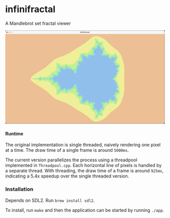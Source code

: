 # infinifractal

A Mandlebrot set fractal viewer

![Demo](demo.png)

#### Runtime

The original implementation is single threaded, naively rendering one pixel at a time. The draw time of a single frame is around `5000ms`.

The current version parallelizes the process using a threadpool implemented in `Threadpool.cpp`. Each horizontal line of pixels is handled by a separate thread.
With threading, the draw time of a frame is around `925ms`, indicating a 5.4x speedup over the single threaded version.

### Installation

Depends on SDL2. Run `brew install sdl2`.

To install, run `make` and then the application can be started by running `./app`.